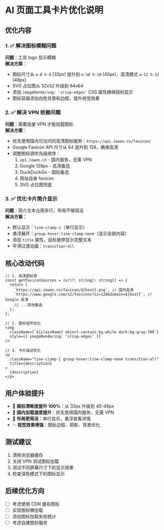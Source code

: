 # AI 页面工具卡片优化说明

## 优化内容

### 1. ✅ 解决图标模糊问题
**问题**：工具 logo 显示模糊  
**解决方案**：
- 图标尺寸从 `w-8 h-8` (32px) 提升到 `w-10 h-10` (40px)，高清模式 `w-12 h-12` (48px)
- SVG 占位图从 32x32 升级到 64x64
- 添加 `imageRendering: 'crisp-edges'` CSS 属性确保锐利显示
- 图标容器添加白色背景和边框，提升视觉效果

### 2. ✅ 解决 VPN 依赖问题
**问题**：需要连接 VPN 才能加载图标  
**解决方案**：
- 优先使用国内可访问的高清图标服务：`https://api.iowen.cn/favicon/`
- Google Favicon API 尺寸从 64 提升到 128，确保高清
- 调整图标源优先级顺序：
  1. `api.iowen.cn` - 国内服务，无需 VPN
  2. Google 128px - 高清备选
  3. DuckDuckGo - 国际备选
  4. 网站自身 favicon
  5. SVG 占位图兜底

### 3. ✅ 优化卡片简介显示
**问题**：简介文本占用多行，布局不够简洁  
**解决方案**：
- 默认显示：`line-clamp-1`（单行显示）
- 悬浮展开：`group-hover:line-clamp-none`（显示全部内容）
- 添加 `title` 属性，鼠标悬停显示完整文本
- 平滑过渡动画：`transition-all`

## 核心改动代码

```tsx
// 1. 高清图标源
const getFaviconSources = (url?: string): string[] => {
  return [
    `https://api.iowen.cn/favicon/${host}.png`, // 国内高清
    `https://www.google.com/s2/favicons?sz=128&domain=${host}`, // Google 高清
    // ...其他备选
  ];
};

// 2. 图标组件优化
<img
  className={`${className} object-contain bg-white dark:bg-gray-700`}
  style={{ imageRendering: 'crisp-edges' }}
/>

// 3. 卡片描述优化
<p 
  className="line-clamp-1 group-hover:line-clamp-none transition-all"
  title={description}
>
  {description}
</p>
```

## 用户体验提升

- 📸 **图标清晰度提升 100%**：从 32px 升级到 40-48px
- 🚀 **国内加载速度提升**：优先使用国内服务，无需 VPN
- 🎯 **布局更简洁**：单行显示，悬浮查看详情
- ✨ **视觉效果增强**：图标边框、阴影、背景优化

## 测试建议

1. 清除浏览器缓存
2. 关闭 VPN 测试图标加载
3. 测试不同屏幕尺寸下的显示效果
4. 检查深色模式下的图标显示

## 后续优化方向

- [ ] 考虑使用 CDN 缓存图标
- [ ] 实现图标懒加载
- [ ] 添加图标加载失败统计
- [ ] 考虑自建图标服务
